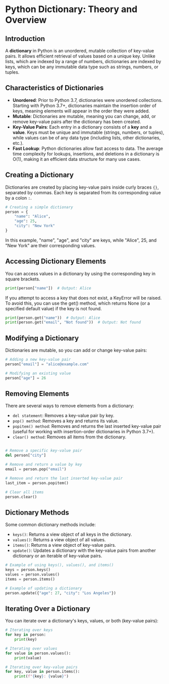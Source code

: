 # Python Dictionary: Theory and Overview

## Introduction
A **dictionary** in Python is an unordered, mutable collection of key-value pairs. It allows efficient retrieval of values based on a unique key. Unlike lists, which are indexed by a range of numbers, dictionaries are indexed by keys, which can be any immutable data type such as strings, numbers, or tuples.

## Characteristics of Dictionaries
- **Unordered**: Prior to Python 3.7, dictionaries were unordered collections. Starting with Python 3.7+, dictionaries maintain the insertion order of keys, meaning elements will appear in the order they were added.
- **Mutable**: Dictionaries are mutable, meaning you can change, add, or remove key-value pairs after the dictionary has been created.
- **Key-Value Pairs**: Each entry in a dictionary consists of a **key** and a **value**. Keys must be unique and immutable (strings, numbers, or tuples), while values can be of any data type (including lists, other dictionaries, etc.).
- **Fast Lookup**: Python dictionaries allow fast access to data. The average time complexity for lookups, insertions, and deletions in a dictionary is O(1), making it an efficient data structure for many use cases.

## Creating a Dictionary
Dictionaries are created by placing key-value pairs inside curly braces `{}`, separated by commas. Each key is separated from its corresponding value by a colon `:`.

```python
# Creating a simple dictionary
person = {
    "name": "Alice",
    "age": 25,
    "city": "New York"
}
``` 

In this example, "name", "age", and "city" are keys, while "Alice", 25, and "New York" are their corresponding values.

## Accessing Dictionary Elements
You can access values in a dictionary by using the corresponding key in square brackets.

```python
print(person["name"])  # Output: Alice
```
If you attempt to access a key that does not exist, a KeyError will be raised. To avoid this, you can use the get() method, which returns None (or a specified default value) if the key is not found.

```python
print(person.get("name"))  # Output: Alice
print(person.get("email", "Not found"))  # Output: Not found
```
## Modifying a Dictionary
Dictionaries are mutable, so you can add or change key-value pairs:

``` python
# Adding a new key-value pair
person["email"] = "alice@example.com"

# Modifying an existing value
person["age"] = 26
``` 
## Removing Elements
There are several ways to remove elements from a dictionary:

- `del statement`: Removes a key-value pair by key.
- `pop() method`: Removes a key and returns its value.
- `popitem() method`: Removes and returns the last inserted key-value pair (useful for working with insertion-order dictionaries in Python 3.7+).
- `clear() method`: Removes all items from the dictionary.
```python

# Remove a specific key-value pair
del person["city"]

# Remove and return a value by key
email = person.pop("email")

# Remove and return the last inserted key-value pair
last_item = person.popitem()

# Clear all items
person.clear()
```

## Dictionary Methods
Some common dictionary methods include:

- `keys()`: Returns a view object of all keys in the dictionary.
- `values()`: Returns a view object of all values.
- `items()`: Returns a view object of key-value pairs.
- `update()`: Updates a dictionary with the key-value pairs from another dictionary or an iterable of key-value pairs.
```python
# Example of using keys(), values(), and items()
keys = person.keys()
values = person.values()
items = person.items()

# Example of updating a dictionary
person.update({"age": 27, "city": "Los Angeles"})
```

## Iterating Over a Dictionary
You can iterate over a dictionary's keys, values, or both (key-value pairs):

```python
# Iterating over keys
for key in person:
    print(key)

# Iterating over values
for value in person.values():
    print(value)

# Iterating over key-value pairs
for key, value in person.items():
    print(f"{key}: {value}")
```